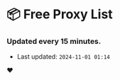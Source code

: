 # :package: Free Proxy List
### Updated every 15 minutes.

- Last updated: `2024-11-01 01:14`

:heart:
